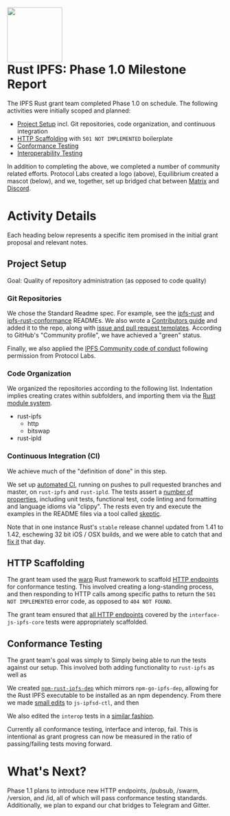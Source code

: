 <h1>
  <img src="https://ipfs.io/ipfs/QmRcFsCvTgGrB52UGpp9P2bSDmnYNTAATdRf4NBj8SKf77/rust-ipfs-logo-256w.png" width="128" /><br />
  Rust IPFS: Phase 1.0 Milestone Report
</h1>

The IPFS Rust grant team completed Phase 1.0 on schedule. The following activities were initially scoped and planned: 

- [Project Setup](#project-setup) incl. Git repositories, code organization, and continuous integration
- [HTTP Scaffolding](#http-scaffolding) with `501 NOT IMPLEMENTED` boilerplate
- [Conformance Testing](#conformance-testing)
- [Interoperability Testing](#interoperability-testing)
    
In addition to completing the above, we completed a number of community related efforts. Protocol Labs created a logo (above), Equilibrium created a mascot (below), and we, together, set up bridged chat between [Matrix](https://riot.im/app/#/room/#rust-ipfs:matrix.org) and [Discord](https://discord.gg/9E5SFvW).

# Activity Details

Each heading below represents a specific item promised in the initial grant proposal and relevant notes.

## Project Setup

Goal: Quality of repository administration (as opposed to code quality)

### Git Repositories

We chose the Standard Readme spec. For example, see the [ipfs-rust](ttps://github.com/ipfs-rust/rust-ipfs/pull/72
) and [ipfs-rust-conformance](https://github.com/ipfs-rust/ipfs-rust-conformance/issues/11) READMEs. We also wrote a [Contributors guide](https://github.com/ipfs-rust/rust-ipfs/issues/61) and added it to the repo, along with [issue and pull request templates](https://github.com/ipfs-rust/rust-ipfs/pull/74). According to GitHub's "Community profile", we have achieved a "green" status.

Finally, we also applied the [IPFS Community code of conduct](https://github.com/ipfs-rust/rust-ipfs/pull/68) following permission from Protocol Labs.

### Code Organization

We organized the repositories according to the following list. Indentation implies creating crates within subfolders, and importing them via the [Rust module system](https://doc.rust-lang.org/book/second-edition/ch07-00-modules.html).

- rust-ipfs
    - http
    - bitswap
- rust-ipld

### Continuous Integration (CI)

We achieve much of the "definition of done" in this step.

We set up [automated CI](https://github.com/ipfs-rust/rust-ipfs/pull/69), running on pushes to pull requested branches and master, on `rust-ipfs` and `rust-ipld`. The tests assert a [number of properties](https://github.com/ipfs-rust/rust-ipfs/issues/62), including unit tests, functional test, code linting and formatting and language idioms via "clippy". The rests even try and execute the examples in the README files via a tool called [skeptic](https://github.com/ipfs-rust/rust-ipfs/issues/41).

Note that in one instance Rust's `stable` release channel updated from 1.41 to 1.42, eschewing 32 bit iOS / OSX builds, and we were able to catch that and [fix it](https://github.com/ipfs-rust/rust-ipfs/pull/100) that day.

## HTTP Scaffolding

The grant team used the [warp](https://github.com/seanmonstar/warp) Rust framework to scaffold [HTTP endpoints](https://github.com/ipfs-rust/rust-ipfs/issues/60) for conformance testing. This involved creating a long-standing process, and then responding to HTTP calls among specific paths to return the `501 NOT IMPLEMENTED` error code, as opposed to `404 NOT FOUND`.

The grant team ensured that [all HTTP endpoints](https://github.com/ipfs-rust/rust-ipfs/blob/master/http/src/v0.rs#L30) covered by the `interface-js-ipfs-core` tests were appropriately scaffolded.

## Conformance Testing

The grant team's goal was simply to Simply being able to _run_ the tests against our setup. This involved both adding functionality to `rust-ipfs` as well as

We created [`npm-rust-ipfs-dep`](https://github.com/ipfs-rust/npm-rust-ipfs-dep/issues/1) which mirrors `npm-go-ipfs-dep`, allowing for the Rust IPFS executable to be installed as an npm dependency. From there we made [small edits](https://github.com/ipfs/js-ipfsd-ctl/pull/473) to `js-ipfsd-ctl`, and then 

We also edited the `interop` tests in a [similar fashion](https://github.com/ipfs-rust/interop/pull/2).

Currently all conformance testing, interface and interop, fail. This is intentional as grant progress can now be measured in the ratio of passing/failing tests moving forward.

# What's Next?

Phase 1.1 plans to introduce new HTTP endpoints, /pubsub, /swarm, /version, and /id, all of which will pass conformance testing standards. Additionally, we plan to expand our chat bridges to Telegram and Gitter.
